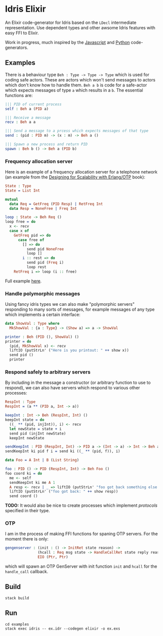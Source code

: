 # Idris Elixir

An Elixir code-generator for Idris based on the `LDecl` intermediate representation. Use dependent types and other awsome Idris features with easy FFI to Elixir.

Work in progress, much inspired by the [Javascript](https://github.com/idris-lang/Idris-dev/tree/master/src/IRTS/JavaScript) and [Python](https://github.com/ziman/idris-py) code-generators.

## Examples

There is a behaviour type `Beh : Type -> Type -> Type` which is used for coding safe actors. These are actors which won't send messages to actors which don't know how to handle them. `Beh a b` is code for a safe-actor which expects messages of type `a` which results in a `b`. The essential functions are:

```idris
||| PID of current process
self : Beh a (PID a)

||| Receive a message
recv : Beh a a

||| Send a message to a prcess which expects messages of that type
send : (pid : PID m) -> (x : m) -> Beh a ()

||| Spawn a new process and return PID
spawn : Beh b () -> Beh a (PID b)
```

### Frequency allocation server

Here is an example of a frequency allocation server for a telephone network (an example from the [Designing for Scalability with Erlang/OTP](http://shop.oreilly.com/product/0636920024149.do) book):

```idris
State : Type
State = List Int

mutual
  data Req = GetFreq (PID Resp) | RetFreq Int
  data Resp = NoneFree | Freq Int

loop : State -> Beh Req ()
loop free = do
  x <- recv
  case x of
    GetFreq pid => do
      case free of
        [] => do
          send pid NoneFree
          loop []
        i :: rest => do
          send pid (Freq i)
          loop rest
    RetFreq i => loop (i :: free)
```

Full example [here](https://github.com/jameshaydon/idris-elixir/blob/master/examples/lib/Frequency.idr).

### Handle polymorphic messages

Using fancy idris types we can also make "polymorphic servers" responding to
many sorts of messages, for example messages of any type which implements a
certain interface:

```idris
data ShowVal : Type where
  MkShowVal : {a : Type} -> (Show a) => a -> ShowVal

printer : Beh (PID (), ShowVal) ()
printer = do
  (pid, MkShowVal x) <- recv
  liftIO (putStrLn' ("Here is you printout: " ++ show x))
  send pid ()
  printer
```

### Respond safely to arbitrary servers

By including in the message a constructor (or arbitrary function to use to
respond), we can also have servers which respond to various other processes:

```idris
RespInt : Type
RespInt = (a ** (PID a, Int -> a))

keepInt : Int -> Beh (RespInt, Int) ()
keepInt state = do
  ((_ ** (pid, injInt)), i) <- recv
  let newState = state + i
  send pid (injInt newState)
  keepInt newState

sendKeepInt : PID (RespInt, Int) -> PID a -> (Int -> a) -> Int -> Beh a ()
sendKeepInt ki pid f i = send ki ((_ ** (pid, f)), i)

data Foo = A Int | B (List String)

foo : PID () -> PID (RespInt, Int) -> Beh Foo ()
foo coord ki = do
  me <- self
  sendKeepInt ki me A 1
  A resp <- recv | _ => liftIO (putStrLn' "foo got back something else.")
  liftIO (putStrLn' ("foo got back: " ++ show resp))
  send coord ()
```

__TODO:__ It would also be nice to create processes which implement _protocols_ specified
in their type.

### OTP

I am in the process of making FFI functions for spaning OTP servers. For the moment there is only:

```idris
gengenserver : (init : () -> InitRet state reason) ->
               (hcall : Req msg state -> HandleCallRet state reply reason) ->
               EIO (Ptr, Ptr)
```

which will spawn an OTP GenServer with init function `init` and `hcall` for the `handle_call` callback.


## Build

```
stack build
```

## Run

```
cd examples
stack exec idris -- ex.idr --codegen elixir -o ex.exs
```
